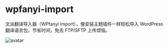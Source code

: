 # wpfanyi-import
文派翻译导入器（WPfanyi import），像安装主题插件一样轻松导入 WordPress 翻译语言包，节省时间，免去 FTP/SFTP 上传烦恼。

![avatar](https://ps.w.org/wpfanyi-import/assets/banner-1544x500.png)
